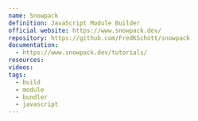 ```yaml
---
name: Snowpack
definition: JavaScript Module Builder
official website: https://www.snowpack.dev/
repository: https://github.com/FredKSchott/snowpack
documentation:
  - https://www.snowpack.dev/tutorials/
resources: 
videos: 
tags:
  - build
  - module
  - bundler
  - javascript
---
```

